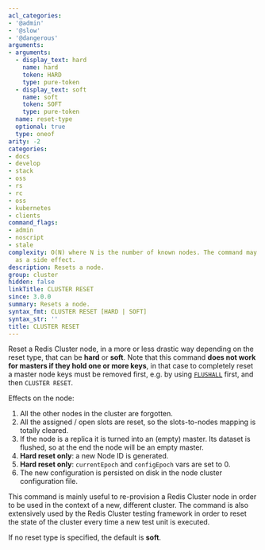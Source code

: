 ```yaml
---
acl_categories:
- '@admin'
- '@slow'
- '@dangerous'
arguments:
- arguments:
  - display_text: hard
    name: hard
    token: HARD
    type: pure-token
  - display_text: soft
    name: soft
    token: SOFT
    type: pure-token
  name: reset-type
  optional: true
  type: oneof
arity: -2
categories:
- docs
- develop
- stack
- oss
- rs
- rc
- oss
- kubernetes
- clients
command_flags:
- admin
- noscript
- stale
complexity: O(N) where N is the number of known nodes. The command may execute a FLUSHALL
  as a side effect.
description: Resets a node.
group: cluster
hidden: false
linkTitle: CLUSTER RESET
since: 3.0.0
summary: Resets a node.
syntax_fmt: CLUSTER RESET [HARD | SOFT]
syntax_str: ''
title: CLUSTER RESET
---
```

Reset a Redis Cluster node, in a more or less drastic way depending on the
reset type, that can be **hard** or **soft**. Note that this command
**does not work for masters if they hold one or more keys**, in that case
to completely reset a master node keys must be removed first, e.g. by using [`FLUSHALL`](/commands/flushall) first,
and then `CLUSTER RESET`.

Effects on the node:

1. All the other nodes in the cluster are forgotten.
2. All the assigned / open slots are reset, so the slots-to-nodes mapping is totally cleared.
3. If the node is a replica it is turned into an (empty) master. Its dataset is flushed, so at the end the node will be an empty master.
4. **Hard reset only**: a new Node ID is generated.
5. **Hard reset only**: `currentEpoch` and `configEpoch` vars are set to 0.
6. The new configuration is persisted on disk in the node cluster configuration file.

This command is mainly useful to re-provision a Redis Cluster node
in order to be used in the context of a new, different cluster. The command
is also extensively used by the Redis Cluster testing framework in order to
reset the state of the cluster every time a new test unit is executed.

If no reset type is specified, the default is **soft**.
